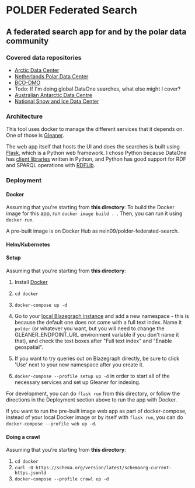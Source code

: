 # POLDER Federated Search

## A federated search app for and by the polar data community

### Covered data repositories
- [Arctic Data Center]( https://arcticdata.io/)
- [Netherlands Polar Data Center](https://npdc.nl)
- [BCO-DMO](https://www.bco-dmo.org/)
- Todo: If I'm doing global DataOne searches, what else might I cover?
- [Australian Antarctic Data Centre](https://data.aad.gov.au/)
- [National Snow and Ice Data Center](https://nsidc.org])

### Architecture
This tool uses docker to manage the different services that it depends on. One of those is [Gleaner](https://gleaner.io).

The web app itself that hosts the UI and does the searches is built using [Flask](https://flask.palletsprojects.com), which is a Python web framework. I chose Python because DataOne has [client libraries](https://dataone-python.readthedocs.io/en/latest/#python-libraries-for-software-developers) written in Python, and Python has good support for RDF and SPARQL operations with [RDFLib](https://rdflib.dev/).

### Deployment

#### Docker
Assuming that you're starting from **this directory**:
To build the Docker image for this app, run `docker image build . `. Then, you can run it using `docker run`.

A pre-built image is on Docker Hub as nein09/polder-federated-search.

#### Helm/Kubernetes

#### Setup
Assuming that you're starting from **this directory**:

1. Install [Docker](https://docker.com)

1. `cd docker`
1. `docker-compose up -d`
1. Go to your [local Blazegraph instance](http://localhost:9999/blazegraph/#namespaces) and add a new namespace - this is because the default one does not come with a full text index. Name it `polder` (or whatever you want, but you will need to change the GLEANER_ENDPOINT_URL environment variable if you don't name it that), and check the text boxes after "Full text index" and "Enable geospatial".
1. If you want to try queries out on Blazegraph directly, be sure to click 'Use' next to your new namespace after you create it.
1. `docker-compose --profile setup up -d` in order to start all of the necessary services and set up Gleaner for indexing.

For development, you can do `flask run` from this directory, or follow the directions in the Deployment section above to run the app with Docker.

If you want to run the pre-built image web app as part of docker-compose, instead of your local Docker image or by itself with `flask run`, you can do `docker-compose --profile web up -d`.

#### Doing a crawl
Assuming that you're starting from **this directory**:

1. `cd docker`
1. `curl -O https://schema.org/version/latest/schemaorg-current-https.jsonld`
1. `docker-compose --profile crawl up -d`

